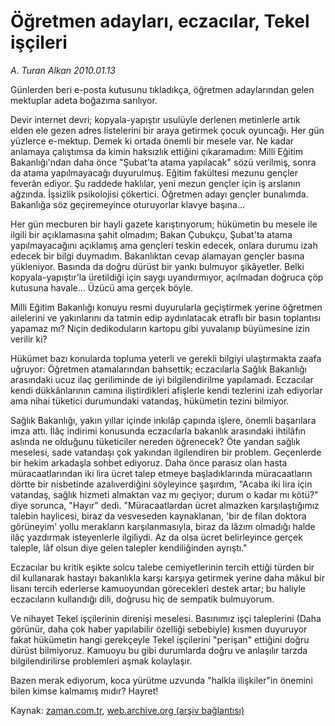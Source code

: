 # Öğretmen adayları, eczacılar, Tekel işçileri

*A. Turan Alkan 2010.01.13*

<tr><td class="metin" colspan="2" style="padding-top: 20px; padding-left: 5px; ">Günlerden beri e-posta kutusunu tıkladıkça, öğretmen adaylarından gelen mektuplar adeta boğazıma sarılıyor.</td></tr><tr><td class="metin" colspan="2" style="padding-top: 20px; padding-left: 5px; "><p>Devir internet devri; kopyala-yapıştır usulüyle derlenen metinlerle artık elden ele gezen adres listelerini bir araya getirmek çocuk oyuncağı. Her gün yüzlerce e-mektup. Demek ki ortada önemli bir mesele var. Ne kadar anlamaya çalıştımsa da kimin haksızlık ettiğini çıkaramadım: Milli Eğitim Bakanlığı'ndan daha önce "Şubat'ta atama yapılacak" sözü verilmiş, sonra da atama yapılmayacağı duyurulmuş. Eğitim fakültesi mezunu gençler feverân ediyor. Şu raddede haklılar, yeni mezun gençler için iş arslanın ağzında. İşsizlik psikolojisi çökertici. Öğretmen adayı gençler bunalımda. Bakanlığa söz geçiremeyince oturuyorlar klavye başına...
<p>Her gün mecburen bir hayli gazete karıştırıyorum; hükümetin bu mesele ile ilgili bir açıklamasına şahit olmadım; Bakan Çubukçu, Şubat'ta atama yapılmayacağını açıklamış ama gençleri teskin edecek, onlara durumu izah edecek bir bilgi duymadım. Bakanlıktan cevap alamayan gençler basına yükleniyor. Basında da doğru dürüst bir yankı bulmuyor şikâyetler. Belki kopyala-yapıştır'la üretildiği için saygı uyandırmıyor, açılmadan doğruca çöp kutusuna havale... Üzücü ama gerçek böyle.
<p>Milli Eğitim Bakanlığı konuyu resmi duyurularla geçiştirmek yerine öğretmen ailelerini ve yakınlarını da tatmin edip aydınlatacak etraflı bir basın toplantısı yapamaz mı? Niçin dedikoduların kartopu gibi yuvalanıp büyümesine izin verilir ki?
<p>Hükümet bazı konularda topluma yeterli ve gerekli bilgiyi ulaştırmakta zaafa uğruyor: Öğretmen atamalarından bahsettik; eczacılarla Sağlık Bakanlığı arasındaki ucuz ilaç geriliminde de iyi bilgilendirilme yapılamadı. Eczacılar kendi dükkânlarının camına iliştirdikleri afişlerle kendi tezlerini izah ediyorlar ama nihai tüketici durumundaki vatandaş, hükümetin tezini bilmiyor.
<p>Sağlık Bakanlığı, yakın yıllar içinde inkılâp çapında işlere, önemli başarılara imza attı. İlâç indirimi konusunda eczacılarla bakanlık arasındaki ihtilâfın aslında ne olduğunu tüketiciler nereden öğrenecek? Öte yandan sağlık meselesi, sade vatandaşı çok yakından ilgilendiren bir problem. Geçenlerde bir hekim arkadaşla sohbet ediyoruz. Daha önce parasız olan hasta müracaatlarından iki lira ücret talep etmeye başladıklarında müracaatların dörtte bir nisbetinde azalıverdiğini söyleyince şaşırdım, "Acaba iki lira için vatandaş, sağlık hizmeti almaktan vaz mı geçiyor; durum o kadar mı kötü?" diye sorunca, "Hayır" dedi. "Müracaatlardan ücret almazken karşılaştığımız talebin haylicesi, biraz da vesveseden kaynaklanan, 'bir de filan doktora görüneyim' yollu merakların karşılanmasıyla, biraz da lâzım olmadığı halde ilâç yazdırmak isteyenlerle ilgiliydi. Az da olsa ücret belirleyince gerçek taleple, lâf olsun diye gelen talepler kendiliğinden ayrıştı."
<p>Eczacılar bu kritik eşikte solcu talebe cemiyetlerinin tercih ettiği türden bir dil kullanarak hastayı bakanlıkla karşı karşıya getirmek yerine daha mâkul bir lisanı tercih ederlerse kamuoyundan görecekleri destek artar; bu haliyle eczacıların kullandığı dili, doğrusu hiç de sempatik bulmuyorum.
<p>Ve nihayet Tekel işçilerinin direnişi meselesi. Basınımız işçi taleplerini (Daha görünür, daha çok haber yapılabilir özelliği sebebiyle) kısmen duyuruyor fakat hükümetin hangi gerekçeyle Tekel işçilerini "perişan" ettiğini doğru dürüst bilmiyoruz. Kamuoyu bu gibi durumlarda doğru ve anlaşılır tarzda bilgilendirilirse problemleri aşmak kolaylaşır.
<p>Bazen merak ediyorum, koca yürütme uzvunda "halkla ilişkiler"in önemini bilen kimse kalmamış mıdır? Hayret! <br/></p></p></p></p></p></p></p></p></td></tr>

Kaynak: [zaman.com.tr](http://zaman.com.tr/yazar.do?yazino=939404), [web.archive.org (arşiv bağlantısı)](http://web.archive.org/web/20100117022443/http://www.zaman.com.tr:80/yazar.do?yazino=939404)
